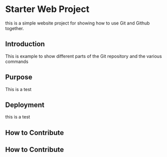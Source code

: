 # Starter Web Project

this is a simple website project for showing how to use Git and Github together.

## Introduction

This is example to show different parts of the Git repository and the various commands

## Purpose

This is a test

## Deployment

this is a test

## How to Contribute

## How to Contribute

